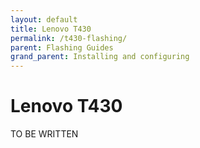 ```yaml
---
layout: default
title: Lenovo T430
permalink: /t430-flashing/
parent: Flashing Guides
grand_parent: Installing and configuring
---
```


Lenovo T430
====

TO BE WRITTEN
